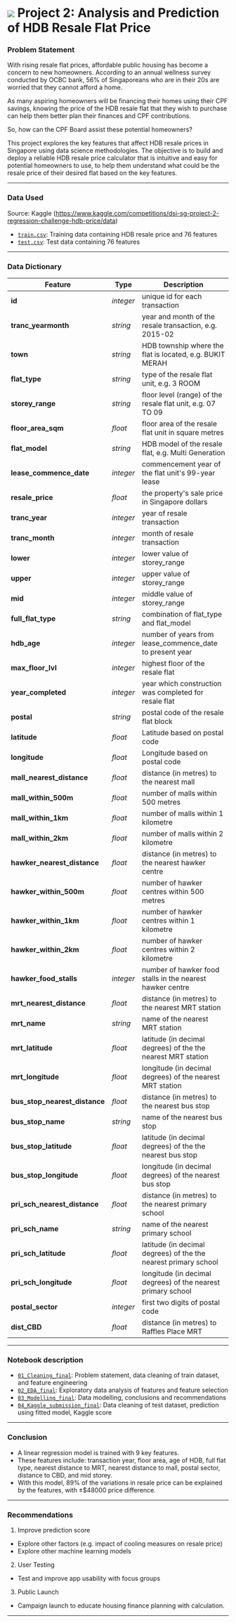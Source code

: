 # ![](https://ga-dash.s3.amazonaws.com/production/assets/logo-9f88ae6c9c3871690e33280fcf557f33.png) Project 2: Analysis and Prediction of HDB Resale Flat Price

### Problem Statement

With rising resale flat prices, affordable public housing has become a concern to new homeowners. According to an annual wellness survey conducted by OCBC bank, 56% of Singaporeans who are in their 20s are worried that they cannot afford a home. 

As many aspiring homeowners will be financing their homes using their CPF savings, knowing the price of the HDB resale flat that they wish to purchase can help them better plan their finances and CPF contributions. 

So, how can the CPF Board assist these potential homeowners?

This project explores the key features that affect HDB resale prices in Singapore using data science methodologies. The objective is to build and deploy a reliable HDB resale price calculator that is intuitive and easy for potential homeowners to use, to help them understand what could be the resale price of their desired flat based on the key features. 

---

### Data Used

Source: Kaggle (https://www.kaggle.com/competitions/dsi-sg-project-2-regression-challenge-hdb-price/data)
* [`train.csv`](/datasets/train.csv): Training data containing HDB resale price and 76 features
* [`test.csv`](/datasets/test.csv): Test data containing 76 features

---

### Data Dictionary

|Feature|Type|Description|
|---|---|---|
|**id**|*integer*|unique id for each transaction|
|**tranc_yearmonth**|*string*|year and month of the resale transaction, e.g. 2015-02|
|**town**|*string*|HDB township where the flat is located, e.g. BUKIT MERAH|
|**flat_type**|*string*|type of the resale flat unit, e.g. 3 ROOM|
|**storey_range**|*string*|floor level (range) of the resale flat unit, e.g. 07 TO 09|
|**floor_area_sqm**|*float*|floor area of the resale flat unit in square metres|
|**flat_model**|*string*|HDB model of the resale flat, e.g. Multi Generation|
|**lease_commence_date**|*integer*|commencement year of the flat unit's 99-year lease|
|**resale_price**|*float*|the property's sale price in Singapore dollars|
|**tranc_year**|*integer*|year of resale transaction|
|**tranc_month**|*integer*|month of resale transaction|
|**lower**|*integer*|lower value of storey_range|
|**upper**|*integer*|upper value of storey_range|
|**mid**|*integer*|middle value of storey_range|
|**full_flat_type**|*string*|combination of flat_type and flat_model|
|**hdb_age**|*integer*|number of years from lease_commence_date to present year|
|**max_floor_lvl**|*integer*|highest floor of the resale flat|
|**year_completed**|*integer*|year which construction was completed for resale flat||
|**postal**|*string*|postal code of the resale flat block|
|**latitude**|*float*|Latitude based on postal code|
|**longitude**|*float*|Longitude based on postal code|
|**mall_nearest_distance**|*float*|distance (in metres) to the nearest mall|
|**mall_within_500m**|*float*|number of malls within 500 metres|
|**mall_within_1km**|*float*|number of malls within 1 kilometre|
|**mall_within_2km**|*float*|number of malls within 2 kilometre|
|**hawker_nearest_distance**|*float*|distance (in metres) to the nearest hawker centre|
|**hawker_within_500m**|*float*|number of hawker centres within 500 metres|
|**hawker_within_1km**|*float*|number of hawker centres within 1 kilometre|
|**hawker_within_2km**|*float*|number of hawker centres within 2 kilometre|
|**hawker_food_stalls**|*integer*|number of hawker food stalls in the nearest hawker centre|
|**mrt_nearest_distance**|*float*|distance (in metres) to the nearest MRT station|
|**mrt_name**|*string*|name of the nearest MRT station|
|**mrt_latitude**|*float*|latitude (in decimal degrees) of the the nearest MRT station|
|**mrt_longitude**|*float*|longitude (in decimal degrees) of the nearest MRT station|
|**bus_stop_nearest_distance**|*float*|distance (in metres) to the nearest bus stop|
|**bus_stop_name**|*string*|name of the nearest bus stop|
|**bus_stop_latitude**|*float*|latitude (in decimal degrees) of the the nearest bus stop|
|**bus_stop_longitude**|*float*|longitude (in decimal degrees) of the nearest bus stop|
|**pri_sch_nearest_distance**|*float*|distance (in metres) to the nearest primary school|
|**pri_sch_name**|*string*|name of the nearest primary school|
|**pri_sch_latitude**|*float*|latitude (in decimal degrees) of the the nearest primary school|
|**pri_sch_longitude**|*float*|longitude (in decimal degrees) of the nearest primary school|
|**postal_sector**|*integer*|first two digits of postal code|
|**dist_CBD**|*float*|distance (in metres) to Raffles Place MRT|

---

### Notebook description

* [`01_Cleaning_final`](/code/01_Cleaning_final.ipynb): Problem statement, data cleaning of train dataset, and feature engineering
* [`02_EDA_final`](/code/02_EDA_final.ipynb): Exploratory data analysis of features and feature selection
* [`03_Modelling_final`](/code/03_Modelling_final.ipynb): Data modelling, conclusions and recommendations
* [`04_Kaggle_submission_final`](/code/04_Kaggle_submission_final.ipynb): Data cleaning of test dataset, prediction using fitted model, Kaggle score

---

### Conclusion

- A linear regression model is trained with 9 key features.
- These features include: transaction year, floor area, age of HDB, full flat type, nearest distance to MRT, nearest distance to mall, postal sector, distance to CBD, and mid storey.
- With this model, 89% of the variations in resale price can be explained by the features, with ±$48000 price difference.

---

### Recommendations

1. Improve prediction score
 - Explore other factors (e.g. impact of cooling measures on resale price)
 - Explore other machine learning models

2. User Testing
- Test and improve app usability with focus groups

3. Public Launch
- Campaign launch to educate housing finance planning with calculation.

---
